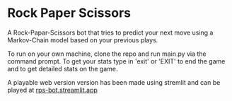 # Rock Paper Scissors

A Rock-Papar-Scissors bot that tries to predict your next move using a Markov-Chain model based on your previous plays.

To run on your own machine, clone the repo and run main.py via the command prompt. To get your stats type in 'exit' or 'EXIT' to end the game and to get detailed stats on the game.

A playable web version version has been made using stremlit and can be played at [rps-bot.streamlit.app](https://rps-bot.streamlit.app/)
